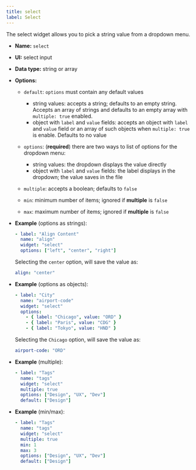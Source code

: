```yaml
---
title: select
label: Select
---
```

The select widget allows you to pick a string value from a dropdown menu.

* **Name:** `select`
* **UI:** select input
* **Data type:** string or array
* **Options:**

  * `default`: `options` must contain any default values

    * string values: accepts a string; defaults to an empty string. Accepts an array of strings and defaults to an empty array  with `multiple: true` enabled.
    * object with `label` and `value` fields: accepts an object with `label` and `value` field or an array of such objects when `multiple: true` is enable. Defaults to no value
  * `options`: (**required**) there are two ways to list of options for the dropdown menu:

    * string values: the dropdown displays the value directly
    * object with `label` and `value` fields: the label displays in the dropdown; the value saves in the file
  * `multiple`: accepts a boolean; defaults to `false`
  * `min`: minimum number of items; ignored if **multiple** is  `false`
  * `max`: maximum number of items; ignored if **multiple** is  `false`
* **Example** (options as strings):

  ```yaml
  - label: "Align Content"
    name: "align"
    widget: "select"
    options: ["left", "center", "right"]
  ```

  Selecting the `center` option, will save the value as:

  ```yaml
  align: "center"
  ```
* **Example** (options as objects):

  ```yaml
  - label: "City"
    name: "airport-code"
    widget: "select"
    options:
      - { label: "Chicago", value: "ORD" }
      - { label: "Paris", value: "CDG" }
      - { label: "Tokyo", value: "HND" }
  ```

  Selecting the `Chicago` option, will save the value as:

  ```yaml
  airport-code: "ORD"
  ```
* **Example** (multiple):

  ```yaml
  - label: "Tags"
    name: "tags"
    widget: "select"
    multiple: true
    options: ["Design", "UX", "Dev"]
    default: ["Design"]
  ```
* **Example** (min/max):

  ```yaml
  - label: "Tags"
    name: "tags"
    widget: "select"
    multiple: true
    min: 1
    max: 3
    options: ["Design", "UX", "Dev"]
    default: ["Design"]
  ```